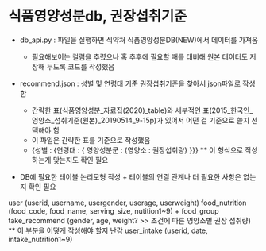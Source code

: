 # 식품영양성분db, 권장섭취기준

- db_api.py : 파일을 실행하면 식약처 식품영양성분DB(NEW)에서 데이터를 가져옴
  + 필요해보이는 컬럼을 추렸으나 혹 추후에 필요할 때를 대비해 원본 데이터도 저장해 두도록 코드를 작성했음

- recommend.json : 성별 및 연령대 기준 권장섭취기준을 찾아서 json파일로 작성함
  + 간략한 표(식품영양성분_자료집(2020)_table)와 세부적인 표(2015_한국인_영양소_섭취기준(원본)_20190514_9-15p)가 있어서 어떤 걸 기준으로 쓸지 선택해야 함
  + 이 파일은 간략한 표를 기준으로 작성했음
  + {성별 : {연령대 : { 영양성분군 : {영양소 : 권장섭취량} }}}   ** 이 형식으로 작성하는게 맞는지도 확인 필요

- DB에 필요한 테이블 논리모형 작성 + 테이블의 연결 관계나 더 필요한 사항은 없는지 확인 필요

user (userid, username, usergender, userage, userweight)
food_nutrition (food_code, food_name, serving_size, nutition1~9)	+ food_group
take_recommend (gender, age, weight? >> 조건에 따른 영양소별 권장 섭취량)	** 이 부분을 어떻게 작성해야 할지 난감
user_intake (userid, date, intake_nutrition1~9)